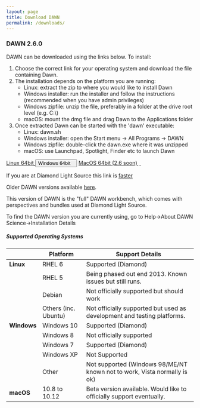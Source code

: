 ```yaml
---
layout: page
title: Download DAWN
permalink: /downloads/
---
```

### DAWN 2.6.0

DAWN can be downloaded using the links below. To install:

1. Choose the correct link for your operating system and download the file containing Dawn.
2. The installation depends on the platform you are running:
    * Linux: extract the zip to where you would like to install Dawn
    * Windows installer: run the installer and follow the instructions (recommended when you have admin privileges)
    * Windows zipfile: unzip the file, preferably in a folder at the drive root level (e.g. C:\\)
    * macOS: mount the dmg file and drag Dawn to the Applications folder
3. Once extracted Dawn can be started with the 'dawn' executable:
    * Linux: dawn.sh
    * Windows installer: open the Start menu &rarr; All Programs &rarr; DAWN
    * Windows zipfile: double-click the dawn.exe where it was unzipped
    * macOS: use Launchpad, Spotlight, Finder etc to launch Dawn
	
<script>
	function showHide(elementId){
		var element = document.getElementById(elementId);
		if(element.style.display == 'none'){
			element.style.display = 'block';
		} else {
			element.style.display = 'none';
		}
	}
</script>

<div class="row center">
        <a href="http://www.opengda.org/DawnDiamond/2.6/downloads/builds-release/DawnDiamond-2.6.0.v20170904-0753-linux64.zip" class="btn-large waves-effect" onclick="trackOutboundLink('http://www.opengda.org/DawnDiamond/2.6/downloads/builds-release/DawnDiamond-2.6.0.v20170904-0753-linux64.zip'); return false;">
        	Linux 64bit<i class="material-icons right">&#xE2C4;</i>
        </a>
        <button type="button" class="btn-large waves-effect" onclick="showHide('winExeOrZip')">
        	Windows 64bit<i class="material-icons right">&#xE2C4;</i>
        </button>
        <a href="http://opengda.org/DawnDiamond/2.5/downloads/builds-release/DawnDiamond-2.5.0.v20170612-1332-mac64.dmg" class="btn-large waves-effect" onclick="trackOutboundLink('http://opengda.org/DawnDiamond/2.5/downloads/builds-release/DawnDiamond-2.5.0.v20170612-1332-mac64.dmg');  return false;">
        	MacOS 64bit (2.6 soon)<i class="material-icons right">&#xE2C4;</i>
        </a>
</div>

<div id="winExeOrZip" class="row center" style="display: none">
	<a href="http://www.opengda.org/DawnDiamond/2.6/downloads/builds-release/DawnDiamond-2.6.0.v20170904-0753-windows64.exe" class="btn-large waves-effect" onclick="trackOutboundLink('http://www.opengda.org/DawnDiamond/2.6/downloads/builds-release/DawnDiamond-2.6.0.v20170904-0753-windows64.exe');return false">
		EXE<i class="material-icons right">&#xE2C4;</i>
	</a>
	<a href="http://www.opengda.org/DawnDiamond/2.6/downloads/builds-release/DawnDiamond-2.6.0.v20170904-0753-windows64.zip" class="btn-large waves-effect" onclick="trackOutboundLink('http://www.opengda.org/DawnDiamond/2.6/downloads/builds-release/DawnDiamond-2.6.0.v20170904-0753-windows64.zip');return false">
		ZIP<i class="material-icons right">&#xE2C4;</i>
	</a>
</div>

If you are at Diamond Light Source this link is [faster](http://dawn.diamond.ac.uk/DawnDiamond/2.6/downloads/builds-release/)

Older DAWN versions available [here](http://opengda.org/DawnDiamond/).

This version of DAWN is the "full" DAWN workbench, which comes with perspectives and bundles used at Diamond Light Source.

To find the DAWN version you are currently using, go to Help&rarr;About DAWN Science&rarr;Installation Details

##### Supported Operating Systems

|               | Platform             | Support Details                                                          |
|---------------|----------------------|--------------------------------------------------------------------------|
| **Linux**     | RHEL 6               | Supported (Diamond)                                                      |
|               | RHEL 5               | Being phased out end 2013. Known issues but still runs.                  |
|               | Debian               | Not officially supported but should work                                 |
|               | Others (inc. Ubuntu) | Not officially supported but used as development and testing platforms.  |
| **Windows**   | Windows 10           | Supported (Diamond)                                                      |
|               | Windows 8            | Not officially supported                                                 |
|               | Windows 7            | Supported (Diamond)                                                      |
|               | Windows XP           | Not Supported                                                            |
|               | Other                | Not supported (Windows 98/ME/NT known not to work, Vista normally is ok) |
| **macOS**     | 10.8 to 10.12        | Beta version available. Would like to officially support eventually.     |

